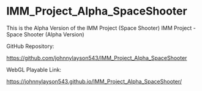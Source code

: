 # IMM_Project_Alpha_SpaceShooter
 This is the Alpha Version of the IMM Project (Space Shooter)
 IMM Project - Space Shooter  (Alpha Version) 

 GitHub Repository:

 https://github.com/johnnylayson543/IMM_Project_Alpha_SpaceShooter

 WebGL Playable Link:

 https://johnnylayson543.github.io/IMM_Project_Alpha_SpaceShooter/
